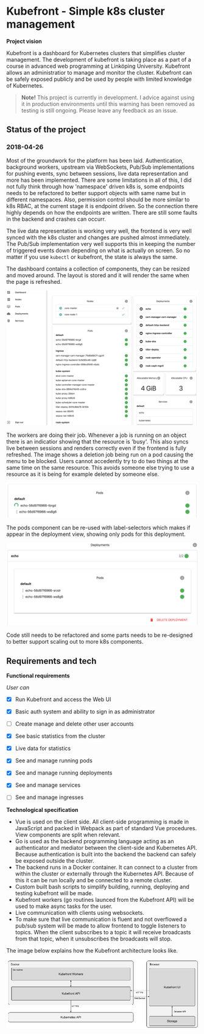 # Kubefront - Simple k8s cluster management

**Project vision**

Kubefront is a dashboard for Kubernetes clusters that simplifies cluster management. The development of kubefront is taking place as a part of a course in advanced web programming at Linköping University. Kubefront allows an administratior to manage and monitor the cluster. Kubefront can be safely exposed publicly and be used by people with limited knowledge of Kubernetes.

> **Note!** This project is currently in development. I advice against using it in production environments until this warning has been removed as testing is still ongoing. Please leave any feedback as an issue. 

## Status of the project

### 2018-04-26

Most of the groundwork for the platform has been laid. Authentication, background workers, upstream via WebSockets, Pub/Sub implementations for pushing events, sync between sessions, live data representation and more has been implemented. There are some limitations in all of this, I did not fully think through how 'namespace' driven k8s is, some endpoints needs to be refactored to better support objects with same name but in different namespaces. Also, permission control should be more similar to k8s RBAC, at the current stage it is endpoint driven. So the connection there highly depends on how the endpoints are written. There are still some faults in the backend and crashes can occurr.

The live data representation is working very well, the frontend is very well synced with the k8s cluster and changes are pushed almost immediately. The Pub/Sub implementation very well supports this in keeping the number of triggered events down depending on what is actually on screen. So no matter if you use `kubectl` or kubefront, the state is always the same.

The dashboard contains a collection of components, they can be resized and moved around. The layout is stored and it will render the same when the page is refreshed.

![Kubefront status](status_dash_2018-04-26.png "Kubefront status")

The workers are doing their job. Whenever a job is running on an object there is an indicatior showing that the resource is 'busy'. This also syncs live between sessions and renders correctly even if the frontend is fully refreshed. The image shows a deletion job being run on a pod causing the menu to be blocked. Users cannot accedently try to do two things at the same time on the same resource. This avoids someone else trying to use a resource as it is being for example deleted by someone else.

![Kubefront status](status_pods_2018-04-26.png "Kubefront status")

The pods component can be re-used with label-selectors which makes if appear in the deployment view, showing only pods for this deployment. 

![Kubefront status](status_deploy_2018-04-26.png "Kubefront status")

Code still needs to be refactored and some parts needs to be re-designed to better support scaling out to more k8s components. 

## Requirements and tech

**Functional requirements**

*User can*

- [x] Run Kubefront and access the Web UI
- [x] Basic auth system and ability to sign in as administrator
- [ ] Create manage and delete other user accounts
- [x] See basic statistics from the cluster
- [x] Live data for statistics
- [x] See and manage running pods
- [x] See and manage running deployments
- [x] See and manage services
- [ ] See and manage ingresses


**Technological specification**

- Vue is used on the client side. All client-side programming is made in JavaScript and packed in Webpack as part of standard Vue procedures. View components are split when relevant.
- Go is used as the backend programming language acting as an authenticator and mediator between the client-side and Kubernetes API. Because authentication is built into the backend the backend can safely be exposed outside the cluster.
- The backend runs in a Docker container. It can connect to a cluster from within the cluster or externally through the Kubernetes API. Because of this it can be run locally and be connected to a remote cluster. 
- Custom built bash scripts to simplify building, running, deploying and testing kubefront will be made.
- Kubefront workers (go routines launced from the Kubefront API) will be used to make async tasks for the user.
- Live communication with clients using websockets.
- To make sure that live communication is fluent and not overflowed a pub/sub system will be made to allow frontend to toggle listeners to topics. When the client subscribes to a topic it will receive broadcasts from that topic, when it unsubscribes the broadcasts will stop.

The image below explains how the Kubefront architecture looks like.

![Kubefront architecture](kubefront-architecture.png "Kubefront architecture")
